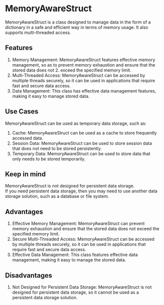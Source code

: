 # MemoryAwareStruct
MemoryAwareStruct is a class designed to manage data in the form of a dictionary in a safe and efficient way in terms of memory usage. It also supports multi-threaded access.

## Features

1. Memory Management: MemoryAwareStruct features effective memory management, so as to prevent memory exhaustion and ensure that the stored data does not 2. exceed the specified memory limit.
3. Multi-Threaded Access: MemoryAwareStruct can be accessed by multiple threads securely, so it can be used in applications that require fast and secure data access.
4. Data Management: This class has effective data management features, making it easy to manage stored data.

## Use Cases

MemoryAwareStruct can be used as temporary data storage, such as:

1. Cache: MemoryAwareStruct can be used as a cache to store frequently accessed data.
2. Session Data: MemoryAwareStruct can be used to store session data that does not need to be stored persistently.
3. Temporary Data: MemoryAwareStruct can be used to store data that only needs to be stored temporarily.

## Keep in mind

MemoryAwareStruct is not designed for persistent data storage.   
If you need persistent data storage, then you may need to use another data storage solution, such as a database or file system.

## Advantages

1. Effective Memory Management: MemoryAwareStruct can prevent memory exhaustion and ensure that the stored data does not exceed the specified memory limit.
2. Secure Multi-Threaded Access: MemoryAwareStruct can be accessed by multiple threads securely, so it can be used in applications that require fast and secure data access.
3. Effective Data Management: This class features effective data management, making it easy to manage the stored data.

## Disadvantages

1. Not Designed for Persistent Data Storage: MemoryAwareStruct is not designed for persistent data storage, so it cannot be used as a persistent data storage solution.
